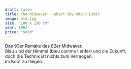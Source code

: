 ```yaml
---
draft: false
title: The Midwaver - Which Sky Which Limit
image: mid.jpg
size: "100 x 150 cm"
year: 1993
price: "sold"
---
```

Das 93er Remake des 82er Midwaver.  
Blau sind der Himmel (bleu comme l'enfer) und die Zukunft,  
doch die Technik ist nichts zum Vermögen,  
im Kopf zu fliegen.
